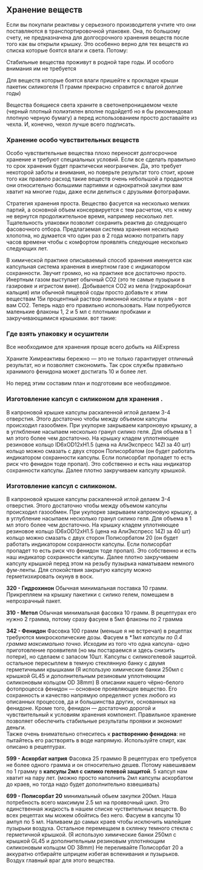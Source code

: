 ## Хранение веществ  
Если вы покупали реактивы у серьезного производителя учтите что они поставляются в транспортировочной упаковке. Она, по большому счету,
не предназначена для долгосрочного хранения веществ после того как вы открыли крышку. Это особенно верно для тех веществ из списка которые боятся
влаги и света. Потому:

Стабильные вещества проживут в родной таре годы. И особого внимания им не требуется 

Для веществ которые боятся влаги пришейте к прокладке крыши пакетик силикогеля (1 грамм прекрасно справится с влагой долгие годы)

Вещества боящиеся света храните в светонепроницаемом чехле (черный плотный полиэтилен вполне подойдетб но я бы рекомендовал плотную черную бумагу) а перед использованием просто доставайте из чехла. И, конечно, чехол
лучше всего подписать.

### Хранение особо чувствительных веществ
Особо чувствительные вещества плохо переносят долгосрочное хранение и требуют специальных условий. Если все сделать правильно то срок хранения
будет практически неограничен. Да, это требует некоторой заботы и внимания, но поверьте результат того стоит, кроме того как правило расход такие веществ очень небольшой
а продаются они относительно большими партиями и однократной закупки вам хватит на многие годы, даже если делиться с друзьями фотографами.

Стратегия хранения проста. Вещество фасуется на несколько мелких партий, а основной объем консервируется с тем расчетом, что к нему не вернутся 
продолжительное время, например несколько лет. Тщательность упаковки позволит сохранить реактив до следующего фасовочного отбора. Предлагаемая система 
хранения несколько хлопотна, но думается что один раз в 2 года можно потратить пару часов времени чтобы с комфортом проявлять следующие несколько следующих лет.

В химической практике описываемый способ хранения именуется как капсульная система хранения в инертном газе с индикатором сохранности. Звучит громко, но на практике все достаточно
просто. Инертным газом выступает обычный CO2 (это те самые пузырьки в газировке и игристом вине). Добывается CO2 из мела (гидрокарбонат кальция) или обычной пищевой соды
просто добавьте к этим веществам 15и процентный раствор лимонной кислоты и вуаля - вот вам CO2. Теперь надо его правильно использовать.
Нам потребуются маленькие флаконы 1, 2 и 5 мл с плотными пробками и закручивающимися крышками. вот такие:

###  Где взять упаковку и осушители
Все необходимое для хранения проще всего добыть на AliExpress

Храните Химреактивы бережно — это не только гарантирует отличный результат, но и позволяет сэкономить.
Так срок службы правильно хранимого фенидона может достигать 10 и более лет.

Но перед этим составим план и подготовим все необходимое.
### Изготовление капсул с силиконом для хранения .
В капроновой крышке капсулы раскаленной иглой делаем 3-4 отверстия. Этого достаточно чтобы между объемом капсулы происходил
газообмен. При укупорке закрываем капроновую крышку, а в углкбление насыпаем несколько гранул силико геля. Для объема в 1 мл
этого более чем достаточно. На крышку кладем уплотняющее резиновое кольцо ID6xOD12xH1.5 (цена на АлиЭкспресс 14Zl за 40 шт)
кольцо можно смазать с двух сторон Полисорбатом (он будет работать индикатором сохранности капсулы. Если полисорбат пропадет то
есть риск что фенидон тоде пропал). Это собственно и есть наш индикатор сохранности капсулы. Далее плотно закручиваем капсулу крышкой.

### Изготовление капсул с силиконом.
В капроновой крышке капсулы раскаленной иглой делаем 3-4 отверстия. Этого достаточно чтобы между объемом капсулы происходил
газообмен. При укупорке закрываем капроновую крышку, а в углубление насыпаем несколько гранул силико геля. Для объема в 1 мл
этого более чем достаточно. На крышку кладем уплотняющее резиновое кольцо ID6xOD12xH1.5 (цена на АлиЭкспресс 14Zl за 40 шт)
кольцо можно смазать с двух сторон Полисорбатом 20 (он будет работать индикатором сохранности капсулы. Если полисорбат пропадет то
есть риск что фенидон тоде пропал). Это собственно и есть наш индикатор сохранности капсулы. 
Далее плотно закручиваем капсулу крышкой перед этом на резьбу пузырька наматываем немного фум-ленты. Для спокойствия закрытую капсулу можно герметизхировать окунув в воск.

**320 - Гидрохинон** Обычная минимальная поставка 10 грамм. Прикрепляем на крышку пакетики с силико гелем, помещаем в непрозрачный пакет.

**310 - Метол** Обычная минимальная фасовка 10 грамм. В рецептурах его нужно 2 грамма, потому сразу фасуем в 5мл флаконы по 2 грамма

**342 - Фенидон** Фасовка 100 грамм (меньше я не встречал) в рецептах требуются микроскопические дозы. Фасуем в **1мл капсулы по 0.4 грамма максимально точно*. 
Исходим из того что одна капсула- одно приготовление проявителя (но мы постараемся и здесь снизить потери), но сделаем с запасом 10шт. Капсулы с силикогелевой защитой.
остальное пересыплем в темную стеклянную банку с двумя герметичными крышками (Я использую химические банки 250мл с крышкой GL45 и дополнительным резиновым уплотняющим силиконовым кольцом OD 38mm)
В описании нашего чёрно-белого фотопроцесса фенидон — основное проявляющее вещество. 
Его сохранность и качество напрямую определяют успех любого из описанных процессов, да и большинства других, 
основанных на фенидоне. Кроме того, фенидон — достаточно дорогой и чувствительный к условиям хранения компонент. 
Правильное хранение позволяет обеспечить стабильные результаты проявки и экономит деньги.  
Также очень внимательно отнеситесь к **растворению фенидона**: не пытайтесь его растворять в воде напрямую. 
Используйте спирт, как описано в рецептурах.

**599 - Аскорбат натрия** Фасовка 25 граммю В рецептурах его требуется не более одного грамма и он относительно дешев. Потому навешиваем
по 1 грамму в **капсулы 2мл с силико гелевой защитой**. 5 капсул нам хватит на пару лет. (можно просто наполнить 2мл капсулы аскорбатом до краев, но тогда надо будет дополнительно взвешивать)

**699 - Полисорбат 20** минимальный обьем закупки 200мл. Наша потребность всего максимум 2.5 мл на проявочный цикл. 
Это единственная жидкость в нашем списке чуствительных веществ. Во всех рецептах мы можем обойтись без него.
Фасуем в капсулы 10 ампул по 5 мл. Наливаем до самых краев чтобы исключить малейшие пузырьки воздуха. Остальное перемещаем в склянку темного стекла
с герметичной крышкой. (Я использую химические банки 250мл с крышкой GL45 и дополнительным резиновым уплотняющим силиконовым кольцом OD 38mm)
Не переливайте Полисорбат 20 а аккуратно отбирайте шприцем избегая вспенивания и пузырьков. Воздух главный враг для этого
вещества.
